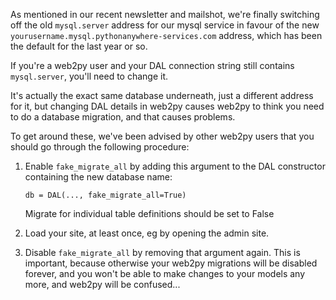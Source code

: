 <!--
.. title: Web2py: how to do a fake migration to change database hostname
.. slug: web2pyfakemigration
.. date: 2016-04-07
.. tags:
.. category:
.. link:
.. description:
.. type: text
-->

As mentioned in our recent newsletter and mailshot, we're finally switching
off the old `mysql.server` address for our mysql service in favour of the 
new `yourusername.mysql.pythonanywhere-services.com` address, which has been
the default for the last year or so.

If you're a web2py user and your DAL connection string still contains
`mysql.server`, you'll need to change it. 

It's actually the exact same database underneath, just a different address for
it, but changing DAL details in web2py causes web2py to think you need to do a
database migration, and that causes problems.

To get around these, we've been advised by other web2py users that you should
go through the following procedure:


1. Enable `fake_migrate_all` by adding this argument to the DAL constructor
   containing the new database name:

      ```
      db = DAL(..., fake_migrate_all=True)
      ```

      Migrate for individual table definitions should be set to False

2. Load your site, at least once, eg by opening the admin site.

3. Disable `fake_migrate_all` by removing that argument again. This is important,
  because otherwise your web2py migrations will be disabled forever, and you won't
  be able to make changes to your models any more, and web2py will be confused...


